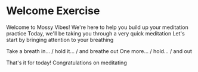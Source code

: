 # Welcome Exercise
Welcome to Mossy Vibes! 
We're here to help you build up your meditation practice 
Today, we'll be taking you through a very quick meditation
Let's start by bringing attention to your breathing

Take a breath in... / hold it... / and breathe out
One more... / hold... / and out

That's it for today! Congratulations on meditating

[_meta:author]:- "Kip"
[_meta:tags]:- "beginnings"
[_meta:date-added]:- "2023-05-03T00:00:00.000"